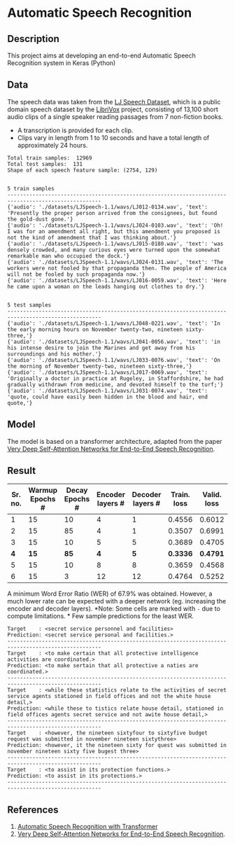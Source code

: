# Automatic Speech Recognition

## Description

This project aims at developing an end-to-end Automatic Speech Recognition system in Keras (Python)

## Data

The speech data was taken from the [LJ Speech Dataset](https://keithito.com/LJ-Speech-Dataset/), which is a public domain speech dataset by the [LibriVox](https://librivox.org/) project, consisting of 13,100 short audio clips of a single speaker reading passages from 7 non-fiction books.
* A transcription is provided for each clip.
* Clips vary in length from 1 to 10 seconds and have a total length of approximately 24 hours.

```
Total train samples:  12969
Total test samples:  131
Shape of each speech feature sample: (2754, 129)


5 train samples
----------------------------------------------------------------------------------------------------
{'audio': './datasets/LJSpeech-1.1/wavs/LJ012-0134.wav', 'text': 'Presently the proper person arrived from the consignees, but found the gold-dust gone.'}
{'audio': './datasets/LJSpeech-1.1/wavs/LJ024-0103.wav', 'text': 'Oh! I was for an amendment all right, but this amendment you proposed is not the kind of amendment that I was thinking about.'}
{'audio': './datasets/LJSpeech-1.1/wavs/LJ015-0180.wav', 'text': 'was densely crowded, and many curious eyes were turned upon the somewhat remarkable man who occupied the dock.'}
{'audio': './datasets/LJSpeech-1.1/wavs/LJ024-0131.wav', 'text': 'The workers were not fooled by that propaganda then. The people of America will not be fooled by such propaganda now.'}
{'audio': './datasets/LJSpeech-1.1/wavs/LJ016-0059.wav', 'text': 'Here he came upon a woman on the leads hanging out clothes to dry.'}


5 test samples
----------------------------------------------------------------------------------------------------
{'audio': './datasets/LJSpeech-1.1/wavs/LJ048-0221.wav', 'text': 'In the early morning hours on November twenty-two, nineteen sixty-three,'}
{'audio': './datasets/LJSpeech-1.1/wavs/LJ041-0056.wav', 'text': 'in his intense desire to join the Marines and get away from his surroundings and his mother.'}
{'audio': './datasets/LJSpeech-1.1/wavs/LJ033-0076.wav', 'text': 'On the morning of November twenty-two, nineteen sixty-three,'}
{'audio': './datasets/LJSpeech-1.1/wavs/LJ017-0069.wav', 'text': 'Originally a doctor in practice at Rugeley, in Staffordshire, he had gradually withdrawn from medicine, and devoted himself to the turf;'}
{'audio': './datasets/LJSpeech-1.1/wavs/LJ031-0074.wav', 'text': 'quote, could have easily been hidden in the blood and hair, end quote,'}
```

## Model

The model is based on a transformer architecture, adapted from the paper [Very Deep Self-Attention Networks for End-to-End Speech Recognition](https://arxiv.org/abs/1904.13377).


## Result

| Sr. no. | Warmup Epochs # | Decay Epochs # | Encoder layers # | Decoder layers # | Train. loss | Valid. loss | Params #      |   WER (%) |
| ------- | --------------- | -------------- | ---------------- | ---------------- | ----------- | ----------- | ------------- | --------- |
| 1       | 15              | 10             | 4                | 1                | 0.4556      | 0.6012      | 3,953,836     |   90.5    |
| 2       | 15              | 85             | 4                | 1                | 0.3507      | 0.6991      | 3,953,836     |   88.7    |
| 3       | 15              | 10             | 5                | 5                | 0.3689      | 0.4705      | 7,655,036     |   69.8    |
| **4**   | **15**          | **85**         | **4**            | **5**            | **0.3336**  | **0.4791**  | **7,172,236** | **67.9**  |
| 5       | 15              | 10             | 8                | 8                | 0.3659      | 0.4568      | -             | -         |
| 6       | 15              | 3              | 12               | 12               | 0.4764      | 0.5252      | -             | -         |

A minimum Word Error Ratio (WER) of 67.9% was obtained. However, a much lower rate can be expected with a deeper network (eg. increasing the encoder and decoder layers).
*Note: Some cells are marked with `-` due to compute limitations. *
Few sample predictions for the least WER.
```
Target    : <secret service personnel and facilities>
Prediction: <secret service personal and facilities.>
----------------------------------------------------------------------------------------------------
Target    : <to make certain that all protective intelligence activities are coordinated.>
Prediction: <to make sertain that all protective a naties are coordinated.>
----------------------------------------------------------------------------------------------------
Target    : <while these statistics relate to the activities of secret service agents stationed in field offices and not the white house detail,>
Prediction: <while these to tistics relate house detail, stationed in field offices agents secret service and not awite house detail,>
----------------------------------------------------------------------------------------------------
Target    : <however, the nineteen sixtyfour to sixtyfive budget request was submitted in november nineteen sixtythree>
Prediction: <however, it the nineteen sixty for quest was submitted in november nineteen sixty five bugest three>
----------------------------------------------------------------------------------------------------
Target    : <to assist in its protection functions.>
Prediction: <to assist in its protections.>
----------------------------------------------------------------------------------------------------
```

## References

1. [Automatic Speech Recognition with Transformer](https://keras.io/examples/audio/transformer_asr/)
2. [Very Deep Self-Attention Networks for End-to-End Speech Recognition](https://arxiv.org/abs/1904.13377).

